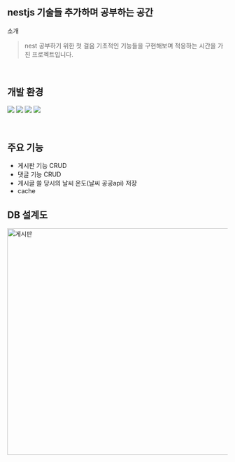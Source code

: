 ## nestjs 기술들 추가하며 공부하는 공간


소개
> nest 공부하기 위한 첫 걸음
> 기초적인 기능들을 구현해보며 적응하는 시간을 가진 프로젝트입니다.
<br>

## 개발 환경
<p>
  <img src="https://img.shields.io/badge/NestJs-E0234E?style=flat&logo=NestJs&logoColor=white"/>
  <img src="https://img.shields.io/badge/TypeScript-3178C6?style=flat&logo=TypeScript&logoColor=white"/>
  <img src="https://img.shields.io/badge/Docker-2496ED?style=flat&logo=Docker&logoColor=white"/>
  <img src="https://img.shields.io/badge/PostgreSQL-4169E1?style=flat&logo=PostgreSQL&logoColor=white"/>
</p>

<br>

## 주요 기능
- 게시판 기능 CRUD
- 댓글 기능 CRUD
- 게시글 쓸 당시의 날씨 온도(날씨 공공api) 저장
- cache 

## DB 설계도

<img width="518" alt="게시판" src="https://github.com/d-o0o-b11/nestJS_noticeboard/assets/97296843/a8c530f9-dbfa-46d3-9d96-f90932611de9">
